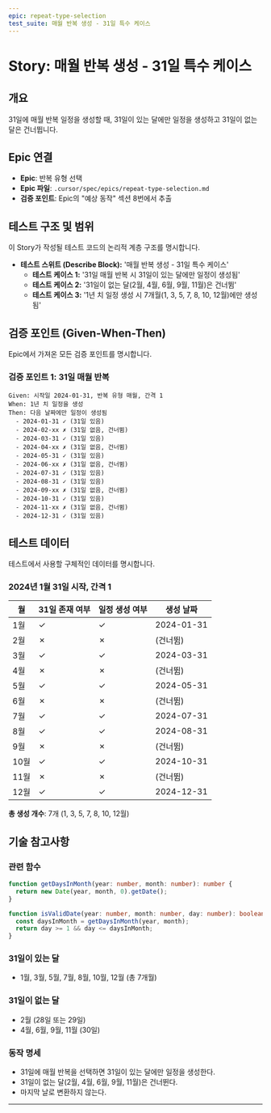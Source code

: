 ```yaml
---
epic: repeat-type-selection
test_suite: 매월 반복 생성 - 31일 특수 케이스
---
```


# Story: 매월 반복 생성 - 31일 특수 케이스

## 개요

31일에 매월 반복 일정을 생성할 때, 31일이 있는 달에만 일정을 생성하고 31일이 없는 달은 건너뜁니다.

## Epic 연결

- **Epic**: 반복 유형 선택
- **Epic 파일**: `.cursor/spec/epics/repeat-type-selection.md`
- **검증 포인트**: Epic의 "예상 동작" 섹션 8번에서 추출

## 테스트 구조 및 범위

이 Story가 작성될 테스트 코드의 논리적 계층 구조를 명시합니다.

- **테스트 스위트 (Describe Block):** '매월 반복 생성 - 31일 특수 케이스'
  - **테스트 케이스 1:** '31일 매월 반복 시 31일이 있는 달에만 일정이 생성됨'
  - **테스트 케이스 2:** '31일이 없는 달(2월, 4월, 6월, 9월, 11월)은 건너뜀'
  - **테스트 케이스 3:** '1년 치 일정 생성 시 7개월(1, 3, 5, 7, 8, 10, 12월)에만 생성됨'

## 검증 포인트 (Given-When-Then)

Epic에서 가져온 모든 검증 포인트를 명시합니다.

### 검증 포인트 1: 31일 매월 반복

```
Given: 시작일 2024-01-31, 반복 유형 매월, 간격 1
When: 1년 치 일정을 생성
Then: 다음 날짜에만 일정이 생성됨
  - 2024-01-31 ✓ (31일 있음)
  - 2024-02-xx ✗ (31일 없음, 건너뜀)
  - 2024-03-31 ✓ (31일 있음)
  - 2024-04-xx ✗ (31일 없음, 건너뜀)
  - 2024-05-31 ✓ (31일 있음)
  - 2024-06-xx ✗ (31일 없음, 건너뜀)
  - 2024-07-31 ✓ (31일 있음)
  - 2024-08-31 ✓ (31일 있음)
  - 2024-09-xx ✗ (31일 없음, 건너뜀)
  - 2024-10-31 ✓ (31일 있음)
  - 2024-11-xx ✗ (31일 없음, 건너뜀)
  - 2024-12-31 ✓ (31일 있음)
```

## 테스트 데이터

테스트에서 사용할 구체적인 데이터를 명시합니다.

### 2024년 1월 31일 시작, 간격 1

| 월   | 31일 존재 여부 | 일정 생성 여부 | 생성 날짜  |
| ---- | -------------- | -------------- | ---------- |
| 1월  | ✓              | ✓              | 2024-01-31 |
| 2월  | ✗              | ✗              | (건너뜀)   |
| 3월  | ✓              | ✓              | 2024-03-31 |
| 4월  | ✗              | ✗              | (건너뜀)   |
| 5월  | ✓              | ✓              | 2024-05-31 |
| 6월  | ✗              | ✗              | (건너뜀)   |
| 7월  | ✓              | ✓              | 2024-07-31 |
| 8월  | ✓              | ✓              | 2024-08-31 |
| 9월  | ✗              | ✗              | (건너뜀)   |
| 10월 | ✓              | ✓              | 2024-10-31 |
| 11월 | ✗              | ✗              | (건너뜀)   |
| 12월 | ✓              | ✓              | 2024-12-31 |

**총 생성 개수**: 7개 (1, 3, 5, 7, 8, 10, 12월)

## 기술 참고사항

### 관련 함수

```typescript
function getDaysInMonth(year: number, month: number): number {
  return new Date(year, month, 0).getDate();
}

function isValidDate(year: number, month: number, day: number): boolean {
  const daysInMonth = getDaysInMonth(year, month);
  return day >= 1 && day <= daysInMonth;
}
```

### 31일이 있는 달

- 1월, 3월, 5월, 7월, 8월, 10월, 12월 (총 7개월)

### 31일이 없는 달

- 2월 (28일 또는 29일)
- 4월, 6월, 9월, 11월 (30일)

### 동작 명세

- 31일에 매월 반복을 선택하면 31일이 있는 달에만 일정을 생성한다.
- 31일이 없는 달(2월, 4월, 6월, 9월, 11월)은 건너뛴다.
- 마지막 날로 변환하지 않는다.

---
